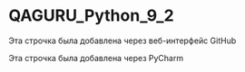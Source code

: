 # QAGURU_Python_9_2

Эта строчка была добавлена через веб-интерфейс GitHub

Эта строчка была добавлена через PyCharm
